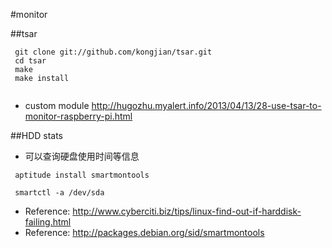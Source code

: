 #monitor

##tsar

```
 git clone git://github.com/kongjian/tsar.git
 cd tsar
 make
 make install


```

* custom module
<http://hugozhu.myalert.info/2013/04/13/28-use-tsar-to-monitor-raspberry-pi.html>

##HDD stats
* 可以查询硬盘使用时间等信息

` aptitude install smartmontools`

` smartctl -a /dev/sda`


* Reference: <http://www.cyberciti.biz/tips/linux-find-out-if-harddisk-failing.html>
* Reference: <http://packages.debian.org/sid/smartmontools>